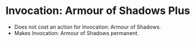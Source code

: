 # Invocation: Armour of Shadows Plus

- Does not cost an action for Invocation: Armour of Shadows.
- Makes Invocation: Armour of Shadows permanent.